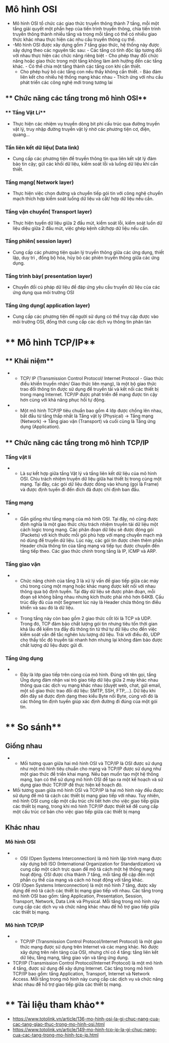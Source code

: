 # **Mô hình OSI**
* Mô hình OSI tổ chức các giao thức truyền thông thành 7 tầng, mỗi một tầng giải quyết một phần hẹp của tiến trình truyền thông, chia tiến trình truyền thông thành nhiều tầng và trong mỗi tầng có thể có nhiều giao thức khác nhau thực hiện các nhu cầu truyền thông cụ thể.
*	-Mô hình OSI được xây dựng gồm 7 tầng giao thức, hệ thống này được xây dựng theo các nguyên tắc sau: 
        -   Các tầng có tính độc lập tương đối với nhau thực hiện các chức năng riêng biệt
        -   Cho phép thay đổi chức năng hoặc giao thức trong một tầng không làm ảnh hưởng đến các tầng khác.
	    -   Có thể chia một tầng thành các tầng con khi cần thiết.
	   -    Cho phép huỷ bỏ các tầng con nếu thấy không cần thiết.
	    -   Bảo đảm liên kết cho nhiều hệ thống mạng khác nhau 
	    -   Thích ứng với nhu cầu phát triển các công nghệ mới trong tương lai
## ** Chức năng các tầng trong mô hình OSI**
### ** Tầng Vật Lí**
* 	Thực hiện các nhiệm vụ truyền dòng bit phi cấu trúc qua đường truyền vật lý, truy nhập đường truyền vật lý nhờ các phương tiện cơ, điện, quang…
### Tần liên kết dữ liệu( Data link)
* Cung cấp các phương tiện để truyền thông tin qua liên kết vật lý đảm bảo tin cậy; gửi các khối dữ liệu, kiểm soát lỗi và luồng dữ liệu khi cần thiết.
### Tầng mạng( Network layer)
* Thực hiện việc chọn đường và chuyển tiếp gói tin với công nghệ chuyển mạch thích hợp kiểm soát luồng dữ liệu và cắt/ hợp dữ liệu nếu cần.
### Tầng vận chuyển( Transport layer)
* Thực hiện tuyền dữ liệu giữa 2 đầu mút, kiểm soát lỗi, kiểm soát luồn dữ liệu diệu giữa 2 đầu mút, việc ghép kệnh cắt/hợp dữ liệu nếu cần.
### Tầng phiên( session layer)
* Cung cấp các phương tiện quản lý truyền thông giữa các ứng dụng, thiết lập, duy trì , đồng bộ hóa, hủy bỏ các phiên truyền thông giữa các ứng dụng.
### Tầng trình bày( presentation layer)
* Chuyển đổi cú pháp dữ liệu để đáp ứng yêu cầu truyền dữ liệu của các ứng dụng qua môi trường OSI
### Tầng ứng dụng( application layer)
* Cung cấp các phương tiện để người sử dụng có thể truy cập được vào môi trường OSI, đồng thời cung cấp các dịch vụ thông tin phân tán


# ** Mô hình TCP/IP**
## ** Khái niệm**
* -	TCP/ IP (Transmission Control Protocol/ Internet Protocol - Giao thức điều khiển truyền nhận/ Giao thức liên mạng), là một bộ giao thức trao đổi thông tin được sử dụng để truyền tải và kết nối các thiết bị trong mạng Internet. TCP/IP được phát triển để mạng được tin cậy hơn cùng với khả năng phục hồi tự động.
* -	Một mô hình TCP/IP tiêu chuẩn bao gồm 4 lớp được chồng lên nhau, bắt đầu từ tầng thấp nhất là Tầng vật lý (Physical) → Tầng mạng (Network) → Tầng giao vận (Transport) và cuối cùng là Tầng ứng dụng (Application).
## ** Chức năng các tầng trong mô hình TCP/IP
### Tầng vật lí
* -	Là sự kết hợp giữa tầng Vật lý và tầng liên kết dữ liệu của mô hình OSI. Chịu trách nhiệm truyền dữ liệu giữa hai thiết bị trong cùng một mạng. Tại đây, các gói dữ liệu được đóng vào khung (gọi là Frame) và được định tuyến đi đến đích đã được chỉ định ban đầu.
### Tầng mạng
* -	Gần giống như tầng mạng của mô hình OSI. Tại đây, nó cũng được định nghĩa là một giao thức chịu trách nhiệm truyền tải dữ liệu một cách logic trong mạng. Các phân đoạn dữ liệu sẽ được đóng gói (Packets) với kích thước mỗi gói phù hợp với mạng chuyển mạch mà nó dùng để truyền dữ liệu. Lúc này, các gói tin được chèn thêm phần Header chứa thông tin của tầng mạng và tiếp tục được chuyển đến tầng tiếp theo. Các giao thức chính trong tầng là IP, ICMP và ARP.
### Tầng giao vận
* -	Chức năng chính của tầng 3 là xử lý vấn đề giao tiếp giữa các máy chủ trong cùng một mạng hoặc khác mạng được kết nối với nhau thông qua bộ định tuyến. Tại đây dữ liệu sẽ được phân đoạn, mỗi đoạn sẽ không bằng nhau nhưng kích thước phải nhỏ hơn 64KB. Cấu trúc đầy đủ của một Segment lúc này là Header chứa thông tin điều khiển và sau đó là dữ liệu.
* -	Trong tầng này còn bao gồm 2 giao thức cốt lõi là TCP và UDP. Trong đó, TCP đảm bảo chất lượng gói tin nhưng tiêu tốn thời gian khá lâu để kiểm tra đầy đủ thông tin từ thứ tự dữ liệu cho đến việc kiểm soát vấn đề tắc nghẽn lưu lượng dữ liệu. Trái với điều đó, UDP cho thấy tốc độ truyền tải nhanh hơn nhưng lại không đảm bảo được chất lượng dữ liệu được gửi đi.
### Tầng ứng dụng
* -	Đây là lớp giao tiếp trên cùng của mô hình. Đúng với tên gọi, tầng Ứng dụng đảm nhận vai trò giao tiếp dữ liệu giữa 2 máy khác nhau thông qua các dịch vụ mạng khác nhau (duyệt web, chat, gửi email, một số giao thức trao đổi dữ liệu: SMTP, SSH, FTP,...). Dữ liệu khi đến đây sẽ được định dạng theo kiểu Byte nối Byte, cùng với đó là các thông tin định tuyến giúp xác định đường đi đúng của một gói tin.


# ** So sánh**
## Giống nhau
* -	Mối tương quan giữa hai mô hình OSI và TCP/IP là OSI được sử dụng như một mô hình tiêu chuẩn cho mạng và TCP/IP được sử dụng như một giao thức để triển khai mạng. Nếu bạn muốn tạo một hệ thống mạng, bạn có thể sử dụng mô hình OSI để tạo ra một kế hoạch và sử dụng giao thức TCP/IP để thực hiện kế hoạch đó.
* Mối tương quan giữa mô hình OSI và TCP/IP là hai mô hình này đều được sử dụng để mô tả cách các thiết bị mạng giao tiếp với nhau. Tuy nhiên, mô hình OSI cung cấp một cấu trúc chi tiết hơn cho việc giao tiếp giữa các thiết bị mạng, trong khi mô hình TCP/IP được thiết kế để cung cấp một cấu trúc cơ bản cho việc giao tiếp giữa các thiết bị mạng
## Khác nhau
### Mô hình OSI
* -	OSI (Open Systems Interconnection) là mô hình lập trình mạng được xây dựng bởi ISO (International Organization for Standardization) và cung cấp một cách trực quan để mô tả cách một hệ thống mạng hoạt động. OSI được chia thành 7 tầng, mỗi tầng đề cập đến một phần cụ thể của mạng và cách nó hoạt động với tầng khác.
* OSI (Open Systems Interconnection) là một mô hình 7 tầng, được xây dựng để mô tả cách các thiết bị mạng giao tiếp với nhau. Các tầng trong mô hình OSI bao gồm: tầng Application, Presentation, Session, Transport, Network, Data Link và Physical. Mỗi tầng trong mô hình này cung cấp các dịch vụ và chức năng khác nhau để hỗ trợ giao tiếp giữa các thiết bị mạng.
### Mô hình TCP/IP
* -	TCP/IP (Transmission Control Protocol/Internet Protocol) là một giao thức mạng được sử dụng trên Internet và các mạng khác. Nó được xây dựng trên nền tảng của OSI, nhưng chỉ có 4 tầng: tầng liên kết dữ liệu, tầng mạng, tầng giao vận và tầng ứng dụng.
* TCP/IP (Transmission Control Protocol/Internet Protocol) là một mô hình 4 tầng, được sử dụng để xây dựng Internet. Các tầng trong mô hình TCP/IP bao gồm: tầng Application, Transport, Internet và Network Access. Mỗi tầng trong mô hình này cung cấp các dịch vụ và chức năng khác nhau để hỗ trợ giao tiếp giữa các thiết bị mạng.

# ** Tài liệu tham khảo**
* <https://www.totolink.vn/article/136-mo-hinh-osi-la-gi-chuc-nang-cua-cac-tang-giao-thuc-trong-mo-hinh-osi.html>
* <https://www.totolink.vn/article/149-mo-hinh-tcp-ip-la-gi-chuc-nang-cua-cac-tang-trong-mo-hinh-tcp-ip.html>


